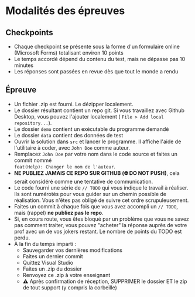 # Modalités des épreuves

## Checkpoints

- Chaque checkpoint se présente sous la forme d'un formulaire online (Microsoft Forms) totalisant environ 10 points
- Le temps accordé dépend du contenu du test, mais ne dépasse pas 10 minutes
- Les réponses sont passées en revue dès que tout le monde a rendu

## Épreuve

- Un fichier .zip est fourni. Le dézipper localement.
- Le dossier résultant contient un repo git. Si vous travaillez avec Github Desktop, vous pouvez l'ajouter localement (
  `File > Add local repository...`).
- Le dossier `demo` contient un exécutable du programme demandé
- Le dossier `data` contient des données de test
- Ouvrir la solution dans `src` et lancer le programme. Il affiche l'aide de l'utilitaire à coder, avec `John Doe` comme
  auteur.
- Remplacez `John Doe` par votre nom dans le code source et faites un commit nommé  
  `feat(Help): Changer le nom de l'auteur`.
- **NE PUBLIEZ JAMAIS CE REPO SUR GITHUB (⛔ DO NOT PUSH)**, cela serait considéré comme une tentative de communication.
- Le code fourni une série de `// TODO` qui vous indique le travail à réaliser. Ils sont numérotés pour vous guider sur
  un chemin possible de réalisation. Vous n'êtes pas obligé de suivre cet ordre scrupuleusement.
- Faites un commit à chaque fois que vous avez accompli un `// TODO`, mais (rappel) **ne publiez pas le repo**.
- Si, en cours route, vous êtes bloqué par un problème que vous ne savez pas comment traiter, vous pouvez "acheter" la
  réponse auprès de votre prof avec un de vos jokers restant. Le nombre de points du TODO est perdu.
- À la fin du temps imparti :
    - Sauvegarder vos dernières modifications
    - Faites un dernier commit
    - Quittez Visual Studio
    - Faites un .zip du dossier
    - Renvoyez ce .zip à votre enseignant
    - ⚠ Après confirmation de réception, SUPPRIMER le dossier ET le zip de tout support (y compris la corbeille)
